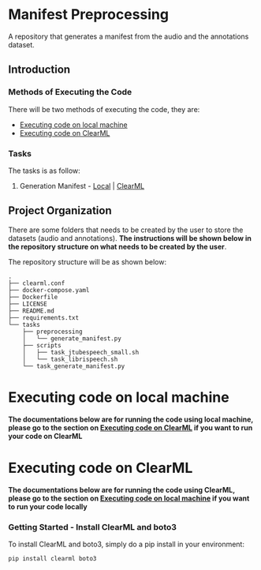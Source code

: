 # Manifest Preprocessing
A repository that generates a manifest from the audio and the annotations dataset.   
  
## Introduction

### Methods of Executing the Code
There will be two methods of executing the code, they are:  
- [Executing code on local machine](#executing-code-on-local-machine)  
- [Executing code on ClearML](#executing-code-on-clearml)    

### Tasks
The tasks is as follow:  
1. Generation Manifest - [Local](#generate-manifest-on-local-machine) | [ClearML](#generate-manifest-on-clearml)   
  
## Project Organization 
There are some folders that needs to be created by the user to store the datasets (audio and annotations). **The instructions will be shown below in the repository structure on what needs to be created by the user**.  

The repository structure will be as shown below:  
```script
.
├── clearml.conf
├── docker-compose.yaml
├── Dockerfile
├── LICENSE
├── README.md
├── requirements.txt
└── tasks
    ├── preprocessing
    │   └── generate_manifest.py
    ├── scripts
    │   ├── task_jtubespeech_small.sh
    │   └── task_librispeech.sh
    └── task_generate_manifest.py

```

# Executing code on local machine
**The documentations below are for running the code using local machine, please go to the section on [Executing code on ClearML](#executing-code-on-clearml) if you want to run your code on ClearML**    


# Executing code on ClearML
**The documentations below are for running the code using ClearML, please go to the section on [Executing code on local machine](#executing-code-on-local-machine) if you want to run your code locally**  
  
  
### Getting Started - Install ClearML and boto3
To install ClearML and boto3, simply do a pip install in your environment:  
```shell
pip install clearml boto3
```
